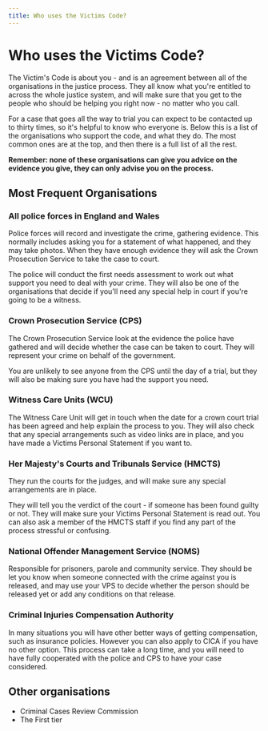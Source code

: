 ```yaml
---
title: Who uses the Victims Code?	
---
```

# Who uses the Victims Code?

The Victim's Code is about you - and is an agreement between all of the organisations in the justice process. They all know what you're entitled to across the whole justice system, and will make sure that you get to the people who should be helping you right now - no matter who you call.

For a case that goes all the way to trial you can expect to be contacted up to thirty times, so it's helpful to know who everyone is. Below this is a list of the organisations who support the code, and what they do. The most common ones are at the top, and then there is a full list of all the rest.

**Remember: none of these organisations can give you advice on the evidence you give, they can only advise you on the process.**

## Most Frequent Organisations

### All police forces in England and Wales
Police forces will record and investigate the crime, gathering evidence. This normally includes asking you for a statement of what happened, and they may take photos. When they have enough evidence they will ask the Crown Prosecution Service to take the case to court.

The police will conduct the first needs assessment to work out what support you need to deal with your crime. They will also be one of the organisations that decide if you'll need any special help in court if you're going to be a witness.

### Crown Prosecution Service (CPS)
The Crown Prosecution Service look at the evidence the police have gathered and will decide whether the case can be taken to court. They will represent your crime on behalf of the government.

You are unlikely to see anyone from the CPS until the day of a trial, but they will also be making sure you have had the support you need.

### Witness Care Units (WCU)
The Witness Care Unit will get in touch when the date for a crown court trial has been agreed and help explain the process to you. They will also check that any special arrangements such as video links are in place, and you have made a Victims Personal Statement if you want to.

### Her Majesty's Courts and Tribunals Service (HMCTS)
They run the courts for the judges, and will make sure any special arrangements are in place. 

They will tell you the verdict of the court - if someone has been found guilty or not. They will make sure your Victims Personal Statement is read out. You can also ask a member of the HMCTS staff if you find any part of the process stressful or confusing.

### National Offender Management Service (NOMS)
Responsible for prisoners, parole and community service. They should be let you know when someone connected with the crime against you is released, and may use your VPS to decide whether the person should be released yet or add any conditions on that release.

### Criminal Injuries Compensation Authority
In many situations you will have other better ways of getting compensation, such as insurance policies. However you can also apply to CICA if you have no other option. This process can take a long time, and you will need to have fully cooperated with the police and CPS to have your case considered.

## Other organisations
* Criminal Cases Review Commission
* The First tier